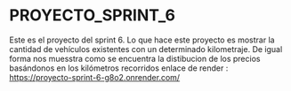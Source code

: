 # PROYECTO_SPRINT_6
Este es el proyecto del sprint 6.
Lo que hace este proyecto es mostrar la cantidad de vehículos existentes con un determinado kilometraje. De igual forma nos muesstra como se encuentra la distibucion de los precios basándonos en los kilómetros recorridos
enlace de render : https://proyecto-sprint-6-g8o2.onrender.com/
